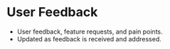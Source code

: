 # User Feedback

- User feedback, feature requests, and pain points.
- Updated as feedback is received and addressed.

